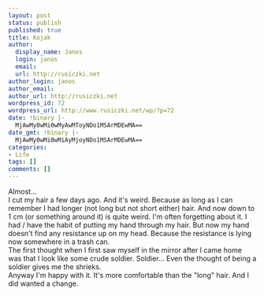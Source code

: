 ```yaml
---
layout: post
status: publish
published: true
title: Kojak
author:
  display_name: Janos
  login: janos
  email: 
  url: http://rusiczki.net
author_login: janos
author_email: 
author_url: http://rusiczki.net
wordpress_id: 72
wordpress_url: http://www.rusiczki.net/wp/?p=72
date: !binary |-
  MjAwMy0wMi0wMyAwMToyNDo1MSArMDEwMA==
date_gmt: !binary |-
  MjAwMy0wMi0wMiAyMjoyNDo1MSArMDEwMA==
categories:
- Life
tags: []
comments: []
---
```

<p>Almost...<br />
I cut my hair a few days ago. And it's weird. Because as long as I can remember I had longer (not long but not short either) hair. And now down to 1 cm (or something around it) is quite weird. I'm often forgetting about it. I had / have the habit of putting my hand through my hair. But now my hand doesn't find any resistance up on my head. Because the resistance is lying now somewhere in a trash can.<br />
The first thought when I first saw myself in the mirror after I came home was that I look like some crude soldier. Soldier... Even the thought of being a soldier gives me the shrieks.<br />
Anyway I'm happy with it. It's more comfortable than the "long" hair. And I did wanted a change.</p>
